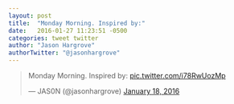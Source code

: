```yaml
---
layout: post
title:  "Monday Morning. Inspired by:"
date:   2016-01-27 11:23:51 -0500
categories: tweet twitter
author: "Jason Hargrove"
authorTwitter: "@jasonhargrove"
---
```


<blockquote class="twitter-tweet" lang="en"><p lang="en" dir="ltr">Monday Morning.&#10;Inspired by: <a href="https://t.co/i78RwUozMp">pic.twitter.com/i78RwUozMp</a></p>&mdash; JAS0N (@jasonhargrove) <a href="https://twitter.com/jasonhargrove/status/689092761300152320">January 18, 2016</a></blockquote>
<script async src="//platform.twitter.com/widgets.js" charset="utf-8"></script>
